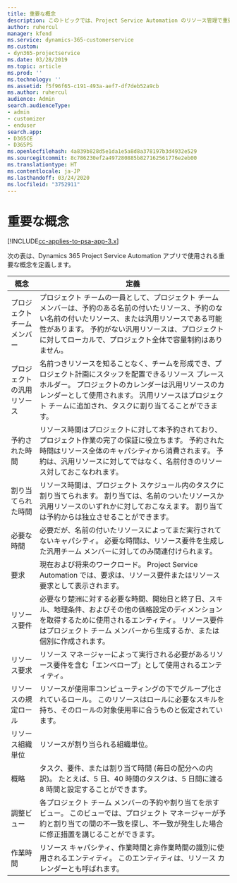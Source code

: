 ```yaml
---
title: 重要な概念
description: このトピックでは、Project Service Automation のリソース管理で重要な概念について説明します。
author: ruhercul
manager: kfend
ms.service: dynamics-365-customerservice
ms.custom:
- dyn365-projectservice
ms.date: 03/28/2019
ms.topic: article
ms.prod: ''
ms.technology: ''
ms.assetid: f5f96f65-c191-493a-aef7-df7deb52a9cb
ms.author: ruhercul
audience: Admin
search.audienceType:
- admin
- customizer
- enduser
search.app:
- D365CE
- D365PS
ms.openlocfilehash: 4a839b828d5e1da1e5a8d8a378197b3d4932e529
ms.sourcegitcommit: 8c786230ef2a497280885b827162561776e2eb00
ms.translationtype: HT
ms.contentlocale: ja-JP
ms.lasthandoff: 03/24/2020
ms.locfileid: "3752911"
---
```

# <a name="key-concepts"></a>重要な概念

[!INCLUDE[cc-applies-to-psa-app-3.x](../includes/cc-applies-to-psa-app-3x.md)]

次の表は、Dynamics 365 Project Service Automation アプリで使用される重要な概念を定義します。

| 概念                    | 定義 |
|----------------------------|------------|
| プロジェクト チーム メンバー        | プロジェクト チームの一員として、プロジェクト チーム メンバーは、予約のある名前の付いたリソース、予約のない名前の付いたリソース、または汎用リソースである可能性があります。 予約がない汎用リソースは、プロジェクトに対してローカルで、プロジェクト全体で容量制約はありません。 |
| プロジェクトの汎用リソース   | 名前つきリソースを知ることなく、チームを形成でき、プロジェクト計画にスタッフを配置できるリソース プレースホルダー。 プロジェクトのカレンダーは汎用リソースのカレンダーとして使用されます。 汎用リソースはプロジェクト チームに追加され、タスクに割り当てることができます。 |
| 予約された時間               | リソース時間はプロジェクトに対して本予約されており、プロジェクト作業の完了の保証に役立ちます。 予約された時間はリソース全体のキャパシティから消費されます。 予約は、汎用リソースに対してではなく、名前付きのリソース対しておこなわれます。 |
| 割り当てられた時間             | リソース時間は、プロジェクト スケジュール内のタスクに割り当てられます。 割り当ては、名前のついたリソースか汎用リソースのいずれかに対しておこなえます。 割り当ては予約からは独立させることができます。 |
| 必要な時間             | 必要だが、名前の付いたリソースによってまだ実行されてないキャパシティ。 必要な時間は、リソース要件を生成した汎用チーム メンバーに対してのみ関連付けられます。 |
| 要求                     | 現在および将来のワークロード。 Project Service Automation では、要求は、リソース要件またはリソース要求として表示されます。 |
| リソース要件       | 必要なり楚洲に対する必要な時間、開始日と終了日、スキル、地理条件、およびその他の価格設定のディメンションを取得するために使用されるエンティティ。 リソース要件はプロジェクト チーム メンバーから生成するか、または個別に作成されます。 |
| リソース要求           | リソース マネージャーによって実行される必要があるリソース要件を含む「エンベロープ」として使用されるエンティティ。 |
| リソースの規定ロール      | リソースが使用率コンピューティングの下でグループ化されているロール。 このリソースはロールに必要なスキルを持ち、そのロールの対象使用率に合うものと仮定されています。 |
| リソース組織単位 | リソースが割り当られる組織単位。 |
| 概略                    | タスク、要件、または割り当て時間 (毎日の配分への内訳)。 たとえば、5 日、40 時間のタスクは、5 日間に渡る 8 時間と設定することができます。 |
| 調整ビュー        | 各プロジェクト チーム メンバーの予約や割り当てを示すビュー。 このビューでは、プロジェクト マネージャーが予約と割り当ての間の不一致を探し、不一致が発生した場合に修正措置を講じることができます。 |
| 作業時間                 | リソース キャパシティ、作業時間と非作業時間の識別に使用されるエンティティ。 このエンティティは、リソース カレンダーとも呼ばれます。 |
